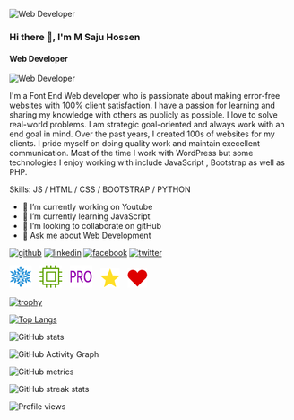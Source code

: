![Web Developer](https://pbs.twimg.com/profile_banners/1710996841473683456/1696768894/600x200)

### Hi there 👋, I'm M Saju Hossen
#### Web Developer
![Web Developer](https://pbs.twimg.com/profile_banners/1710996841473683456/1696768894/600x200)

I'm a Font End Web developer who is passionate about making error-free websites with 100% client satisfaction. I have a passion for learning and sharing my knowledge with others as publicly as possible. I love to solve real-world problems. I am strategic goal-oriented and always work with an end goal in mind. Over the past years, I created 100s of websites for my clients. I pride myself on doing quality work and maintain execellent communication. Most of the time I work with WordPress but some technologies I enjoy working with include  JavaScript , Bootstrap as well as PHP.

Skills:  JS / HTML / CSS / BOOTSTRAP / PYTHON

- 🔭 I’m currently working on Youtube 
- 🌱 I’m currently learning JavaScript 
- 👯 I’m looking to collaborate on gitHub 
- 💬 Ask me about Web Development 


[<img src='https://cdn.jsdelivr.net/npm/simple-icons@3.0.1/icons/github.svg' alt='github' height='40'>](https://github.com/https://github.com/sajuahmedd)  [<img src='https://cdn.jsdelivr.net/npm/simple-icons@3.0.1/icons/linkedin.svg' alt='linkedin' height='40'>](https://www.linkedin.com/in/saju-ahmed-b841ab295/)  [<img src='https://cdn.jsdelivr.net/npm/simple-icons@3.0.1/icons/facebook.svg' alt='facebook' height='40'>](https://www.facebook.com/mohammad.nehal.50702)  [<img src='https://cdn.jsdelivr.net/npm/simple-icons@3.0.1/icons/twitter.svg' alt='twitter' height='40'>](https://twitter.com/https://twitter.com/sajuahmedddd)  

<a href='https://archiveprogram.github.com/'><img src='https://raw.githubusercontent.com/acervenky/animated-github-badges/master/assets/acbadge.gif' width='40' height='40'></a> <a href='https://docs.github.com/en/developers'><img src='https://raw.githubusercontent.com/acervenky/animated-github-badges/master/assets/devbadge.gif' width='40' height='40'></a> <a href='https://github.com/pricing'><img src='https://raw.githubusercontent.com/acervenky/animated-github-badges/master/assets/pro.gif' width='40' height='40'></a> <a href='https://stars.github.com/'><img src='https://raw.githubusercontent.com/acervenky/animated-github-badges/master/assets/starbadge.gif' width='35' height='35'></a> <a href='https://docs.github.com/en/github/supporting-the-open-source-community-with-github-sponsors'><img src='https://raw.githubusercontent.com/acervenky/animated-github-badges/master/assets/sponsorbadge.gif' width='35' height='35'></a> 

[![trophy](https://github-profile-trophy.vercel.app/?username=https://github.com/sajuahmedd)](https://github.com/ryo-ma/github-profile-trophy)

[![Top Langs](https://github-readme-stats.vercel.app/api/top-langs/?username=https://github.com/sajuahmedd)](https://github.com/anuraghazra/github-readme-stats)

![GitHub stats](https://github-readme-stats.vercel.app/api?username=https://github.com/sajuahmedd&show_icons=true&count_private=true)  

![GitHub Activity Graph](https://activity-graph.herokuapp.com/graph?username=https://github.com/sajuahmedd)  

![GitHub metrics](https://metrics.lecoq.io/https://github.com/sajuahmedd)  

![GitHub streak stats](https://streak-stats.demolab.com/?user=https://github.com/sajuahmedd)  

![Profile views](https://gpvc.arturio.dev/https://github.com/sajuahmedd)  
